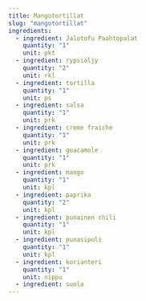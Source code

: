 ```yaml
---
title: Mangotortillat
slug: "mangotortillat"
ingredients:
  - ingredient: Jalotofu Paahtopalat
    quantity: "1"
    unit: pkt
  - ingredient: rypsiöljy
    quantity: "2"
    unit: rkl
  - ingredient: tortilla
    quantity: "1"
    unit: ps
  - ingredient: salsa
    quantity: "1"
    unit: prk
  - ingredient: creme fraiche
    quantity: "1"
    unit: prk
  - ingredient: guacamole
    quantity: "1"
    unit: prk
  - ingredient: mango
    quantity: "1"
    unit: kpl
  - ingredient: paprika
    quantity: "2"
    unit: kpl
  - ingredient: punainen chili
    quantity: "1"
    unit: kpl
  - ingredient: punasipuli
    quantity: "1"
    unit: kpl
  - ingredient: korianteri
    quantity: "1"
    unit: nippu
  - ingredient: suola
---
```

